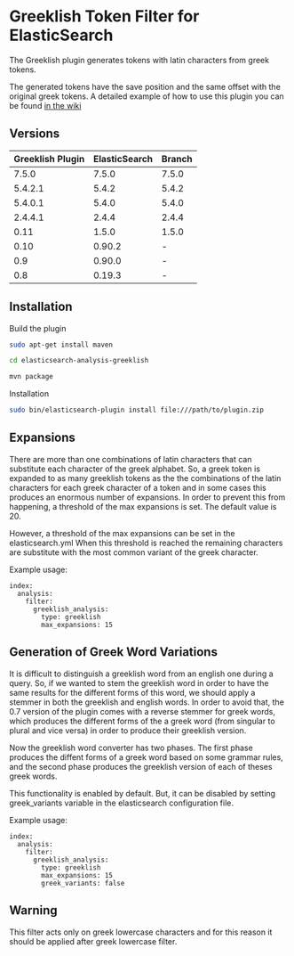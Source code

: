 Greeklish Token Filter for ElasticSearch
========================================

The Greeklish plugin generates tokens with latin characters from greek tokens.

The generated tokens have the save position and the same offset with the
original greek tokens.
A detailed example of how to use this plugin you can be found
 [in the wiki](https://github.com/skroutz/elasticsearch-analysis-greeklish/wiki/A-full-example-of-a-greeklish-text-pipeline)

Versions
------------

Greeklish Plugin | ElasticSearch | Branch |
-----------------|---------------|--------|
7.5.0          | 7.5.0         | 7.5.0  |
5.4.2.1          | 5.4.2         | 5.4.2  |
5.4.0.1          | 5.4.0         | 5.4.0  |
2.4.4.1          | 2.4.4         | 2.4.4  |
0.11             | 1.5.0         | 1.5.0  |
0.10             | 0.90.2 	 |   -    |
0.9              | 0.90.0	 |   -    |
0.8              | 0.19.3	 |   -    |

Installation
-------------
Build the plugin
```bash
sudo apt-get install maven

cd elasticsearch-analysis-greeklish

mvn package
```

Installation
```bash
sudo bin/elasticsearch-plugin install file:///path/to/plugin.zip
```

Expansions
----------

There are more than one combinations of latin characters that can substitute
each character of the greek alphabet. So, a greek token is expanded to as many
greeklish tokens as the the combinations of the latin characters for each
greek character of a token and in some cases this produces an enormous number
of expansions. In order to prevent this from happening, a threshold of the max
expansions is set.  The default value is 20.

However, a threshold of the max expansions can be set in the elasticsearch.yml
When this threshold is reached the remaining characters are substitute with
the most common variant of the greek character.

Example usage:

	index:
	  analysis:
	    filter:
	      greeklish_analysis:
	        type: greeklish
	        max_expansions: 15

Generation of Greek Word Variations
-----------------------------------

It is difficult to distinguish a greeklish word from an english one during a
query. So, if we wanted to stem the greeklish word in order to have the same
results for the different forms of this word, we should apply a stemmer in
both the greeklish and english words. In order to avoid that, the 0.7 version
of the plugin comes with a reverse stemmer for greek words, which produces the
different forms of the a greek word (from singular to plural and vice versa)
in order to produce their greeklish version.

Now the greeklish word converter has two phases. The first phase produces the
diffent forms of a greek word based on some grammar rules, and the second
phase produces the greeklish version of each of theses greek words.

This functionality is enabled by default. But, it can be disabled by setting
greek\_variants variable in the elasticsearch configuration file.

Example usage:

	index:
	  analysis:
	    filter:
	      greeklish_analysis:
	        type: greeklish
	        max_expansions: 15
	        greek_variants: false

Warning
-------

This filter acts only on greek lowercase characters and for this reason it
should be applied after greek lowercase filter.
